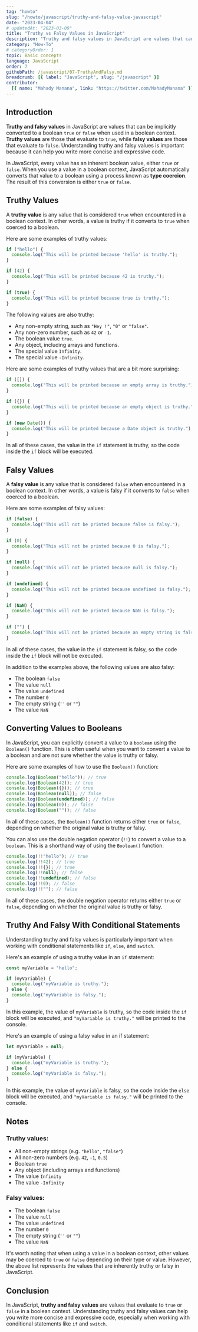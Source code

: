 ```yaml
---
tag: "howto"
slug: "/howto/javascript/truthy-and-falsy-value-javascript"
date: "2023-04-04"
# updatedAt: "2023-03-09"
title: "Truthy vs Falsy Values in JavaScript"
description: "Truthy and falsy values in JavaScript are values that can be implicitly converted to a boolean true or false when used in a boolean context. Truthy values are those that evaluate to true, while falsy values are those that evaluate to false."
category: "How-To"
# categoryOrder: 1
topic: Basic concepts
language: JavaScript
order: 7
githubPath: /javascript/07-TruthyAndFalsy.md
breadcrumb: [{ label: "JavaScript", slug: "/javascript" }]
contributor:
  [{ name: "Mahady Manana", link: "https://twitter.com/MahadyManana" }]
---
```


## Introduction

**Truthy and falsy values** in JavaScript are values that can be implicitly converted to a boolean `true` or `false` when used in a boolean context. **Truthy values** are those that evaluate to `true`, while **falsy values** are those that evaluate to `false`. Understanding truthy and falsy values is important because it can help you write more concise and expressive code.

In JavaScript, every value has an inherent boolean value, either `true` or `false`. When you use a value in a boolean context, JavaScript automatically converts that value to a boolean using a process known as **type coercion**. The result of this conversion is either `true` or `false`.


## Truthy Values


A **truthy value** is any value that is considered `true` when encountered in a boolean context. In other words, a value is truthy if it converts to `true` when coerced to a boolean.

Here are some examples of truthy values:

```js
if ("hello") {
  console.log("This will be printed because 'hello' is truthy.");
}

if (42) {
  console.log("This will be printed because 42 is truthy.");
}

if (true) {
  console.log("This will be printed because true is truthy.");
}
```

The following values are also truthy:

- Any non-empty string, such as `"Hey !"`, `"0"` or `"false"`.
- Any non-zero number, such as `42` or `-1`.
- The boolean value `true`.
- Any object, including arrays and functions.
- The special value `Infinity`.
- The special value `-Infinity`.


Here are some examples of truthy values that are a bit more surprising:



```js
if ([]) {
  console.log("This will be printed because an empty array is truthy.");
}

if ({}) {
  console.log("This will be printed because an empty object is truthy.");
}

if (new Date()) {
  console.log("This will be printed because a Date object is truthy.");
}
```

In all of these cases, the value in the `if` statement is truthy, so the code inside the `if` block will be executed.


## Falsy Values

A **falsy value** is any value that is considered `false` when encountered in a boolean context. In other words, a value is falsy if it converts to `false` when coerced to a boolean.

Here are some examples of falsy values:

```js
if (false) {
  console.log("This will not be printed because false is falsy.");
}

if (0) {
  console.log("This will not be printed because 0 is falsy.");
}

if (null) {
  console.log("This will not be printed because null is falsy.");
}

if (undefined) {
  console.log("This will not be printed because undefined is falsy.");
}

if (NaN) {
  console.log("This will not be printed because NaN is falsy.");
}

if ("") {
  console.log("This will not be printed because an empty string is falsy.");
}
```
In all of these cases, the value in the `if` statement is falsy, so the code inside the `if` block will not be executed.

In addition to the examples above, the following values are also falsy:

- The boolean `false`
- The value `null`
- The value `undefined`
- The number `0`
- The empty string (`''` or `""`)
- The value `NaN`

## Converting Values to Booleans

In JavaScript, you can explicitly convert a value to a `boolean` using the `Boolean()` function. This is often useful when you want to convert a value to a boolean and are not sure whether the value is truthy or falsy.

Here are some examples of how to use the `Boolean()` function:

```js
console.log(Boolean("hello")); // true
console.log(Boolean(42)); // true
console.log(Boolean({})); // true
console.log(Boolean(null)); // false
console.log(Boolean(undefined)); // false
console.log(Boolean(0)); // false
console.log(Boolean("")); // false
```

In all of these cases, the `Boolean()` function returns either `true` or `false`, depending on whether the original value is truthy or falsy.

You can also use the double negation operator (`!!`) to convert a value to a `boolean`. This is a shorthand way of using the `Boolean()` function:

```js
console.log(!!"hello"); // true
console.log(!!42); // true
console.log(!!{}); // true
console.log(!!null); // false
console.log(!!undefined); // false
console.log(!!0); // false
console.log(!!""); // false
```

In all of these cases, the double negation operator returns either `true` or `false`, depending on whether the original value is truthy or falsy.


## Truthy And Falsy With Conditional Statements

Understanding truthy and falsy values is particularly important when working with conditional statements like `if`, `else`, and `switch`.

Here's an example of using a truthy value in an `if` statement:

```js
const myVariable = "hello";

if (myVariable) {
  console.log("myVariable is truthy.");
} else {
  console.log("myVariable is falsy.");
}
```
In this example, the value of `myVariable` is truthy, so the code inside the `if` block will be executed, and `"myVariable is truthy."` will be printed to the console.

Here's an example of using a falsy value in an if statement:

```js
let myVariable = null;

if (myVariable) {
  console.log("myVariable is truthy.");
} else {
  console.log("myVariable is falsy.");
}
```

In this example, the value of `myVariable` is falsy, so the code inside the `else` block will be executed, and `"myVariable is falsy."` will be printed to the console.

## Notes

### Truthy values:

- All non-empty strings (e.g. `"hello"`, `"false"`)
- All non-zero numbers (e.g. `42`, `-1`, `0.5`)
- Boolean `true`
- Any object (including arrays and functions)
- The value `Infinity`
- The value `-Infinity`


### Falsy values:

- The boolean `false`
- The value `null`
- The value `undefined`
- The number `0`
- The empty string (`''` or `""`)
- The value `NaN`


It's worth noting that when using a value in a boolean context, other values may be coerced to `true` or `false` depending on their type or value. However, the above list represents the values that are inherently truthy or falsy in JavaScript.

## Conclusion

In JavaScript, **truthy and falsy values** are values that evaluate to `true` or `false` in a boolean context. Understanding truthy and falsy values can help you write more concise and expressive code, especially when working with conditional statements like `if` and `switch`.